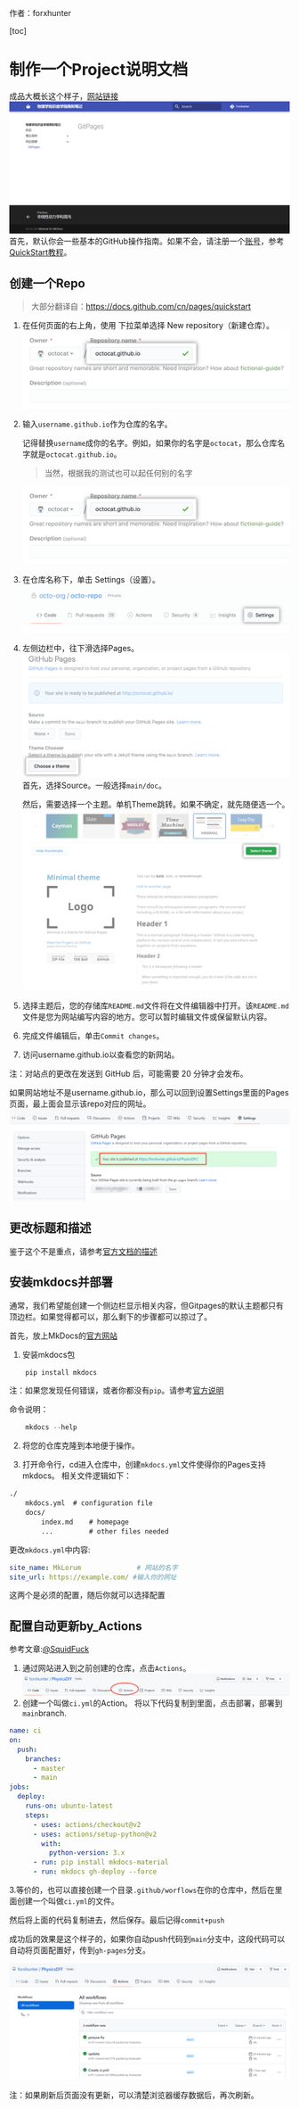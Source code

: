 作者：forxhunter

[toc]
# 制作一个Project说明文档
成品大概长这个样子，[网站链接](https://forxhunter.github.io/PhysicsDIY/WebBuilt/GitPages/)
![result](GitPages.asset\result.png)
首先，默认你会一些基本的GitHub操作指南。如果不会，请注册一个[账号](github.com)，参考[QuickStart教程](https://docs.github.com/cn/get-started/quickstart)。
## 创建一个Repo
> 大部分翻译自：https://docs.github.com/cn/pages/quickstart
1. 在任何页面的右上角，使用  下拉菜单选择 New repository（新建仓库）。
    ![newrepo](.\GitPages.asset\create-repository-name-pages.png)

2. 输入`username.github.io`作为仓库的名字。

    记得替换`username`成你的名字。例如，如果你的名字是`octocat`，那么仓库名字就是`octocat.github.io`。
    > 当然，根据我的测试也可以起任何别的名字

    ![name](GitPages.asset\create-repository-name-pages.png)
3. 在仓库名称下，单击 Settings（设置）。
    ![sett](GitPages.asset\repo-actions-settings.png)
4. 左侧边栏中，往下滑选择Pages。
    ![pages](GitPages.asset\pages.png)
    首先，选择Source。一般选择`main/doc`。

    然后，需要选择一个主题。单机Theme跳转。如果不确定，就先随便选一个。
    ![theme](GitPages.asset\select-theme.png)
5. 选择主题后，您的存储库`README.md`文件将在文件编辑器中打开。该`README.md`文件是您为网站编写内容的地方。您可以暂时编辑文件或保留默认内容。
6. 完成文件编辑后，单击`Commit changes`。
7. 访问username.github.io以查看您的新网站。
    
注：对站点的更改在发送到 GitHub 后，可能需要 20 分钟才会发布。

如果网站地址不是username.github.io，那么可以回到设置Settings里面的Pages页面，最上面会显示该repo对应的网址。
![address](GitPages.asset\address_show.png)

## 更改标题和描述
鉴于这个不是重点，请参考[官方文档的描述](https://docs.github.com/cn/pages/quickstart#changing-the-title-and-description)

## 安装mkdocs并部署
通常，我们希望能创建一个侧边栏显示相关内容，但Gitpages的默认主题都只有顶边栏。如果觉得都可以，那么剩下的步骤都可以掠过了。

首先，放上MkDocs的[官方网站](https://www.mkdocs.org/getting-started/)

1. 安装mkdocs包
``` powershell
    pip install mkdocs
```
注：如果您发现任何错误，或者你都没有`pip`。请参考[官方说明](mkdocs.org/user-guide/installation/)

命令说明：
```powershell
    mkdocs --help
```
2. 将您的仓库克隆到本地便于操作。

3. 打开命令行，cd进入仓库中，创建`mkdocs.yml`文件使得你的Pages支持mkdocs。
相关文件逻辑如下：
``` markdown
./
    mkdocs.yml  # configuration file
    docs/
        index.md    # homepage
        ...         # other files needed
```
更改`mkdocs.yml`中内容:
```yml
site_name: MkLorum              # 网站的名字
site_url: https://example.com/ #输入你的网址
```
这两个是必须的配置，随后你就可以选择配置
## 配置自动更新by_Actions
参考文章:[@SquidFuck](https://squidfunk.github.io/mkdocs-material/publishing-your-site/)
1. 通过网站进入到之前创建的仓库，点击`Actions`。
![actions](GitPages.asset\actions.png)
2. 创建一个叫做`ci.yml`的Action。
将以下代码复制到里面，点击部署，部署到`main`branch.
```yml
name: ci 
on:
  push:
    branches: 
      - master
      - main
jobs:
  deploy:
    runs-on: ubuntu-latest
    steps:
      - uses: actions/checkout@v2
      - uses: actions/setup-python@v2
        with:
          python-version: 3.x
      - run: pip install mkdocs-material 
      - run: mkdocs gh-deploy --force

```

3.等价的，也可以直接创建一个目录`.github/worflows`在你的仓库中，然后在里面创建一个叫做`ci.yml`的文件。

然后将上面的代码复制进去，然后保存。最后记得`commit+push`

成功后的效果是这个样子的，如果你自动push代码到`main`分支中，这段代码可以自动将页面配置好，传到`gh-pages`分支。

![actions_fi](./GitPages.asset/action_finished.png)

注：如果刷新后页面没有更新，可以清楚浏览器缓存数据后，再次刷新。